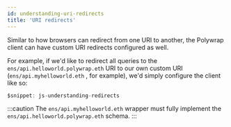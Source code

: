 ```yaml
---
id: understanding-uri-redirects
title: 'URI redirects'
---
```


Similar to how browsers can redirect from one URI to another, the Polywrap client can have custom URI redirects configured as well.

For example, if we'd like to redirect all queries to the `ens/api.helloworld.polywrap.eth` URI to our own custom URI (`ens/api.myhelloworld.eth` , for example), we'd simply configure the client like so:

```typescript
$snippet: js-understanding-redirects
```

:::caution
The `ens/api.myhelloworld.eth` wrapper must fully implement the `ens/api.helloworld.polywrap.eth` schema.
:::
